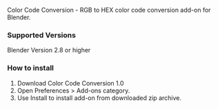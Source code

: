 Color Code Conversion - RGB to HEX color code conversion add-on for Blender.

### Supported Versions

Blender Version 2.8 or higher

### How to install

1. Download Color Code Conversion 1.0
2. Open Preferences > Add-ons category.
3. Use Install to install add-on from downloaded zip archive.
